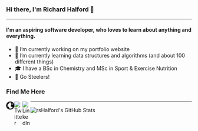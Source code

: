 ### Hi there, I'm Richard Halford 👋

---

#### I'm an aspiring software developer, who loves to learn about anything and everything.

- 🔭 I’m currently working on my portfolio website
- 🌱 I’m currently learning data structures and algorithms (and about 100 different things)
- :mortar_board: I have a BSc in Chemistry and MSc in Sport & Exercise Nutrition
- :football: Go Steelers!

### Find Me Here

[<img align="left" alt="richard-halford.com" width="22px" src="https://raw.githubusercontent.com/iconic/open-iconic/master/svg/globe.svg" />][website]
[<img align="left" alt="Twitter" width="22px" src="https://cdn.jsdelivr.net/npm/simple-icons@v3/icons/twitter.svg" />][twitter]
[<img align="left" alt="LinkedIn" width="22px" src="https://cdn.jsdelivr.net/npm/simple-icons@v3/icons/linkedin.svg" />][linkedin]

---

<img align="left" alt="rsHalford's GitHub Stats" src="https://github-readme-stats.vercel.app/api?username=rsHalford&show_icons=true&hide_border=true" />

[website]: https://www.richard-halford.com
[twitter]: https://www.twitter.com/xHalford_
[linkedin]: https://www.linkedin.com/in/richard-halford
